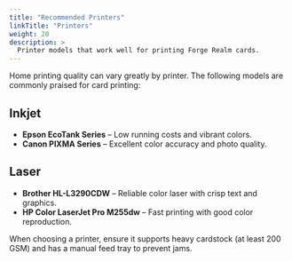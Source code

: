 ```yaml
---
title: "Recommended Printers"
linkTitle: "Printers"
weight: 20
description: >
  Printer models that work well for printing Forge Realm cards.
---
```


Home printing quality can vary greatly by printer. The following models are commonly praised for card printing:

## Inkjet

- **Epson EcoTank Series** – Low running costs and vibrant colors.
- **Canon PIXMA Series** – Excellent color accuracy and photo quality.

## Laser

- **Brother HL-L3290CDW** – Reliable color laser with crisp text and graphics.
- **HP Color LaserJet Pro M255dw** – Fast printing with good color reproduction.

When choosing a printer, ensure it supports heavy cardstock (at least 200 GSM) and has a manual feed tray to prevent jams.
